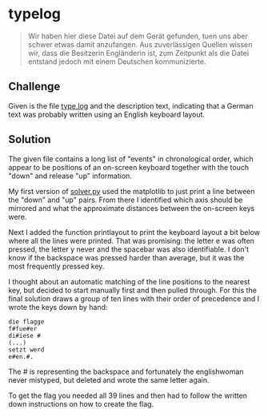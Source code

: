 # typelog
> Wir haben hier diese Datei auf dem Gerät gefunden, tuen uns aber schwer etwas damit anzufangen. Aus zuverlässigen Quellen wissen wir, dass die Besitzerin Engländerin ist, zum Zeitpunkt als die Datei entstand jedoch mit einem Deutschen kommunizierte.

## Challenge
Given is the file [type.log](type.log) and the description text, indicating that a German text was probably written using an English keyboard layout.

## Solution
The given file contains a long list of "events" in chronological order, which appear to be positions of an on-screen keyboard together with the touch "down" and release "up" information.

My first version of [solver.py](solver.py) used the matplotlib to just print a line between the "down" and "up" pairs. From there I identified which axis should be mirrored and what the approximate distances between the on-screen keys were.

Next I added the function printlayout to print the keyboard layout a bit below where all the lines were printed. That was promising: the letter e was often pressed, the letter y never and the spacebar was also identifiable. I don't know if the backspace was pressed harder than average, but it was the most frequently pressed key.

I thought about an automatic matching of the line positions to the nearest key, but decided to start manually first and then pulled through. For this the final solution draws a group of ten lines with their order of precedence and I wrote the keys down by hand:

```
die flagge
f#fue#er 
di#iese #
(...)
setzt werd
e#en.#.
```

The # is representing the backspace and fortunately the englishwoman never mistyped, but deleted and wrote the same letter again.

To get the flag you needed all 39 lines and then had to follow the written down instructions on how to create the flag.
